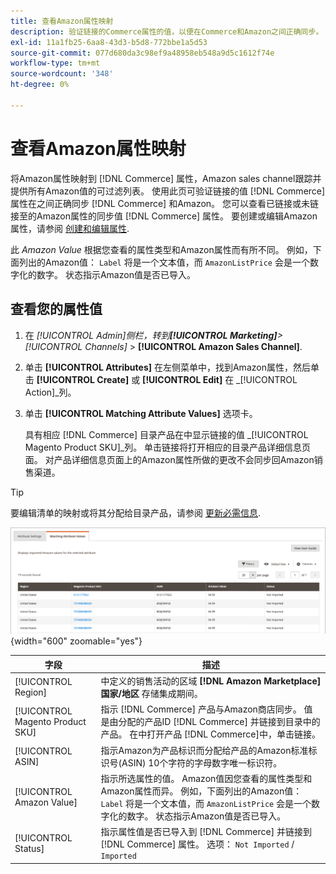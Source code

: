 ```yaml
---
title: 查看Amazon属性映射
description: 验证链接的Commerce属性的值，以便在Commerce和Amazon之间正确同步。
exl-id: 11a1fb25-6aa8-43d3-b5d8-772bbe1a5d53
source-git-commit: 077d680da3c98ef9a48958eb548a9d5c1612f74e
workflow-type: tm+mt
source-wordcount: '348'
ht-degree: 0%

---
```


# 查看Amazon属性映射

将Amazon属性映射到 [!DNL Commerce] 属性，Amazon sales channel跟踪并提供所有Amazon值的可过滤列表。 使用此页可验证链接的值 [!DNL Commerce] 属性在之间正确同步 [!DNL Commerce] 和Amazon。 您可以查看已链接或未链接至的Amazon属性的同步值 [!DNL Commerce] 属性。 要创建或编辑Amazon属性，请参阅 [创建和编辑属性](./creating-attributes.md).

此 _Amazon Value_ 根据您查看的属性类型和Amazon属性而有所不同。 例如，下面列出的Amazon值： `Label` 将是一个文本值，而 `AmazonListPrice` 会是一个数字化的数字。 状态指示Amazon值是否已导入。

## 查看您的属性值

1. 在 _[!UICONTROL Admin]_侧栏，转到&#x200B;**[!UICONTROL Marketing]**>_[!UICONTROL Channels]_ > **[!UICONTROL Amazon Sales Channel]**.

1. 单击 **[!UICONTROL Attributes]** 在左侧菜单中，找到Amazon属性，然后单击 **[!UICONTROL Create]** 或 **[!UICONTROL Edit]** 在 _[!UICONTROL Action]_列。

1. 单击 **[!UICONTROL Matching Attribute Values]** 选项卡。

   具有相应 [!DNL Commerce] 目录产品在中显示链接的值 _[!UICONTROL Magento Product SKU]_列。 单击链接将打开相应的目录产品详细信息页面。 对产品详细信息页面上的Amazon属性所做的更改不会同步回Amazon销售渠道。

>[!TIP]
>要编辑清单的映射或将其分配给目录产品，请参阅 [更新必需信息](./amazon-manually-update-incomplete-listing.md).

![查看属性值](assets/amazon-managing-attribute-values.png){width="600" zoomable="yes"}

| 字段 | 描述 |
|--- |--- |
| [!UICONTROL Region] | 中定义的销售活动的区域 **[!DNL Amazon Marketplace]国家/地区** 存储集成期间。 |
| [!UICONTROL Magento Product SKU] | 指示 [!DNL Commerce] 产品与Amazon商店同步。 值是由分配的产品ID [!DNL Commerce] 并链接到目录中的产品。 在中打开产品 [!DNL Commerce]中，单击链接。 |
| [!UICONTROL ASIN] | 指示Amazon为产品标识而分配给产品的Amazon标准标识号(ASIN) 10个字符的字母数字唯一标识符。 |
| [!UICONTROL Amazon Value] | 指示所选属性的值。 Amazon值因您查看的属性类型和Amazon属性而异。 例如，下面列出的Amazon值： `Label` 将是一个文本值，而 `AmazonListPrice` 会是一个数字化的数字。 状态指示Amazon值是否已导入。 |
| [!UICONTROL Status] | 指示属性值是否已导入到 [!DNL Commerce] 并链接到 [!DNL Commerce] 属性。 选项： `Not Imported` / `Imported` |
